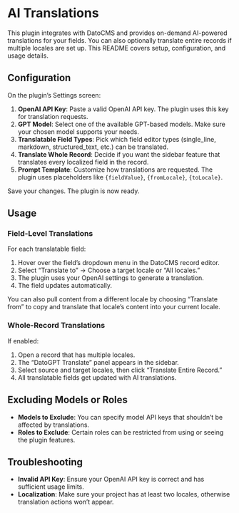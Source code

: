 # AI Translations

This plugin integrates with DatoCMS and provides on-demand AI-powered translations for your fields. You can also optionally translate entire records if multiple locales are set up. This README covers setup, configuration, and usage details.

## Configuration

On the plugin’s Settings screen:

1. **OpenAI API Key**: Paste a valid OpenAI API key. The plugin uses this key for translation requests.
2. **GPT Model**: Select one of the available GPT-based models. Make sure your chosen model supports your needs.
3. **Translatable Field Types**: Pick which field editor types (single_line, markdown, structured_text, etc.) can be translated.
4. **Translate Whole Record**: Decide if you want the sidebar feature that translates every localized field in the record.
5. **Prompt Template**: Customize how translations are requested. The plugin uses placeholders like `{fieldValue}`, `{fromLocale}`, `{toLocale}`.

Save your changes. The plugin is now ready.

## Usage

### Field-Level Translations

For each translatable field:

1. Hover over the field’s dropdown menu in the DatoCMS record editor.
2. Select “Translate to” -> Choose a target locale or “All locales.”
3. The plugin uses your OpenAI settings to generate a translation.
4. The field updates automatically.

You can also pull content from a different locale by choosing “Translate from” to copy and translate that locale’s content into your current locale.

### Whole-Record Translations

If enabled:

1. Open a record that has multiple locales.
2. The “DatoGPT Translate” panel appears in the sidebar.
3. Select source and target locales, then click “Translate Entire Record.”
4. All translatable fields get updated with AI translations.

## Excluding Models or Roles

- **Models to Exclude**: You can specify model API keys that shouldn’t be affected by translations.
- **Roles to Exclude**: Certain roles can be restricted from using or seeing the plugin features.

## Troubleshooting

- **Invalid API Key**: Ensure your OpenAI API key is correct and has sufficient usage limits.
- **Localization**: Make sure your project has at least two locales, otherwise translation actions won’t appear.
